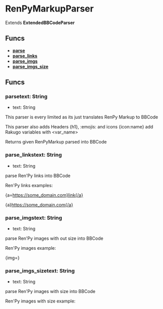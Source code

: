 # RenPyMarkupParser


Extends **ExtendedBBCodeParser**


## Funcs
 - [**parse**](#parse)
 - [**parse_links**](#parse_links)
 - [**parse_imgs**](#parse_imgs)
 - [**parse_imgs_size**](#parse_imgs_size)

## Funcs
### parsetext: String
 - text: String

This parser is every limited as its just translates RenPy Markup to BBCode

This parser also adds Headers {h1}, :emojis: and icons {icon:name} add Rakugo variables with <var_name>

Returns given RenPyMarkup parsed into BBCode

### parse_linkstext: String
 - text: String

parse Ren'Py links into BBCode

Ren'Py links examples:

{a=https://some_domain.com}link{/a}

{a}https://some_domain.com{/a}

### parse_imgstext: String
 - text: String

parse Ren'Py images with out size into BBCode

Ren'Py images example:

{img=<path>}

### parse_imgs_sizetext: String
 - text: String

parse Ren'Py images with size into BBCode

Ren'Py images with size example:

